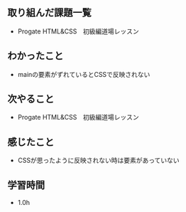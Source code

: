 ## 取り組んだ課題一覧
- Progate HTML&CSS　初級編道場レッスン

## わかったこと
- mainの要素がずれているとCSSで反映されない

## 次やること
- Progate HTML&CSS　初級編道場レッスン

## 感じたこと
- CSSが思ったように反映されない時は要素があっていない

## 学習時間
- 1.0h
